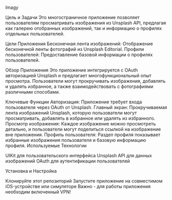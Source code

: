 Imagy

Цель и Задачи
Это многостраничное приложение позволяет пользователям просматривать изображения из Unsplash API, предлагая как галерею отобранных изображений, так и информацию о профилях отдельных пользователей.

Цели Приложения
Бесконечная лента изображений: Отображение бесконечной ленты фотографий из Unsplash Editorial.
Профили пользователей: Предоставление базовой информации о профилях пользователей.

Обзор Приложения
Это приложение интегрируется с OAuth авторизацией Unsplash и предлагает многофункциональный опыт просмотра. Пользователи могут прокручивать изображения, добавлять и удалять избранное, а также взаимодействовать с фотографиями различными способами.

Ключевые Функции
Авторизация: Приложение требует входа пользователя через OAuth от Unsplash.
Главный экран: Прокручиваемая лента изображений Unsplash, которую пользователи могут просматривать, добавлять в избранное или удалять из избранного.
Просмотр изображения: Каждое изображение можно просмотреть детально, и пользователи могут поделиться ссылкой на изображение вне приложения.
Профиль пользователя: Раздел профиля показывает избранные изображения пользователя и базовую информацию профиля.
Используемые Технологии

UIKit для пользовательского интерфейса
Unsplash API для данных изображений
OAuth для аутентификации пользователей

Установка и Настройка

Клонируйте этот репозиторий
Запустите приложение на совместимом iOS-устройстве или симуляторе
Важно - для работы приложения необходим включенный VPN! 

